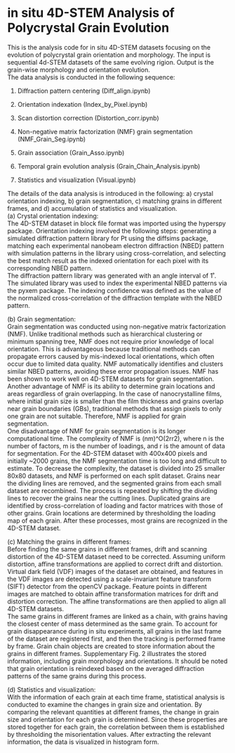 # in situ 4D-STEM Analysis of Polycrystal Grain Evolution
  
This is the analysis code for in situ 4D-STEM datasets focusing on the evolution of polycrystal grain orientation and morphology. The input is sequential 4d-STEM datasets of the same evolving rigion. Output is the grain-wise morphology and orientation evolution.  
The data analysis is conducted in the following sequence:  
1) Diffraction pattern centering (Diff_align.ipynb)  

2) Orientation indexation (Index_by_Pixel.ipynb)  

3) Scan distortion correction (Distortion_corr.ipynb)  

4) Non-negative matrix factorization (NMF) grain segmentation (NMF_Grain_Seg.ipynb)  

5) Grain association (Grain_Asso.ipynb)  

6) Temporal grain evolution analysis (Grain_Chain_Analysis.ipynb)  

7) Statistics and visualization (Visual.ipynb)  

The details of the data analysis is introduced in the following: a) crystal orientation indexing, b) grain segmentation, c) matching grains in different frames, and d) accumulation of statistics and visualization.  
(a) Crystal orientation indexing:  
The 4D-STEM dataset in block file format was imported using the hyperspy package. Orientation indexing involved the following steps: generating a simulated diffraction pattern library for Pt using the diffsims package, matching each experimental nanobeam electron diffraction (NBED) pattern with simulation patterns in the library using cross-correlation, and selecting the best match result as the indexed orientation for each pixel with its corresponding NBED pattern.  
The diffraction pattern library was generated with an angle interval of 1˚. The simulated library was used to index the experimental NBED patterns via the pyxem package. The indexing confidence was defined as the value of the normalized cross-correlation of the diffraction template with the NBED pattern.
  
(b) Grain segmentation:  
Grain segmentation was conducted using non-negative matrix factorization (NMF). Unlike traditional methods such as hierarchical clustering or minimum spanning tree, NMF does not require prior knowledge of local orientation. This is advantageous because traditional methods can propagate errors caused by mis-indexed local orientations, which often occur due to limited data quality. NMF automatically identifies and clusters similar NBED patterns, avoiding these error propagation issues. NMF has been shown to work well on 4D-STEM datasets for grain segmentation. Another advantage of NMF is its ability to determine grain locations and areas regardless of grain overlapping. In the case of nanocrystalline films, where initial grain size is smaller than the film thickness and grains overlap near grain boundaries (GBs), traditional methods that assign pixels to only one grain are not suitable. Therefore, NMF is applied for grain segmentation.  
One disadvantage of NMF for grain segmentation is its longer computational time. The complexity of NMF is (nm)^O(2rr2), where n is the number of factors, m is the number of loadings, and r is the amount of data for segmentation. For the 4D-STEM dataset with 400x400 pixels and initially ~2000 grains, the NMF segmentation time is too long and difficult to estimate. To decrease the complexity, the dataset is divided into 25 smaller 80x80 datasets, and NMF is performed on each split dataset. Grains near the dividing lines are removed, and the segmented grains from each small dataset are recombined. The process is repeated by shifting the dividing lines to recover the grains near the cutting lines. Duplicated grains are identified by cross-correlation of loading and factor matrices with those of other grains. Grain locations are determined by thresholding the loading map of each grain. After these processes, most grains are recognized in the 4D-STEM dataset.
  
(c) Matching the grains in different frames:  
Before finding the same grains in different frames, drift and scanning distortion of the 4D-STEM dataset need to be corrected. Assuming uniform distortion, affine transformations are applied to correct drift and distortion. Virtual dark field (VDF) images of the dataset are obtained, and features in the VDF images are detected using a scale-invariant feature transform (SIFT) detector from the openCV package. Feature points in different images are matched to obtain affine transformation matrices for drift and distortion correction. The affine transformations are then applied to align all 4D-STEM datasets.  
The same grains in different frames are linked as a chain, with grains having the closest center of mass determined as the same grain. To account for grain disappearance during in situ experiments, all grains in the last frame of the dataset are registered first, and then the tracking is performed frame by frame. Grain chain objects are created to store information about the grains in different frames. Supplementary Fig. 2 illustrates the stored information, including grain morphology and orientations. It should be noted that grain orientation is reindexed based on the averaged diffraction patterns of the same grains during this process.
  
(d) Statistics and visualization:  
With the information of each grain at each time frame, statistical analysis is conducted to examine the changes in grain size and orientation. By comparing the relevant quantities at different frames, the change in grain size and orientation for each grain is determined. Since these properties are stored together for each grain, the correlation between them is established by thresholding the misorientation values. After extracting the relevant information, the data is visualized in histogram form.

